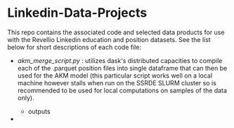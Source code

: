 # Linkedin-Data-Projects

This repo contains the associated code and selected data products for use with the Revellio Linkedin education and position datasets. See the list below for short descriptions of each code file:

- _akm_merge_script.py_ : utilizes dask's distributed capacities to compile each of the .parquet position files into single dataframe that can then be used for the AKM model (this particular script works well on a local machine however stalls when run on the SSRDE SLURM cluster so is recommended to be used for local computations on samples of the data only).
    - outputs

-  
